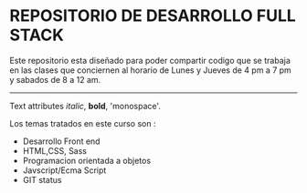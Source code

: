 # REPOSITORIO DE DESARROLLO FULL STACK 
Este repositorio esta diseñado para poder compartir codigo que se trabaja en las clases que conciernen al horario de Lunes y Jueves de 4 pm a 7 pm y sabados de 8 a 12 am. 

---

Text attributes _italic_,
**bold**, 'monospace'.

Los temas tratados en este curso son :

  * Desarrollo Front end
  * HTML,CSS, Sass
  * Programacion orientada a objetos
  * Javscript/Ecma Script
  * GIT status

  